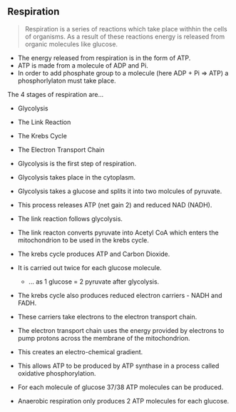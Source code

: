## Respiration

> Respiration is a series of reactions which take place withhin the cells of organisms.
> As a result of these reactions energy is released from organic molecules like glucose.

* The energy released from respiration is in the form of ATP.
* ATP is made from a molecule of ADP and Pi.
* In order to add phosphate group to a molecule (here ADP + Pi => ATP) a phosphorlylaton must take place.

The 4 stages of respiration are...

* Glycolysis
* The Link Reaction
* The Krebs Cycle
* The Electron Transport Chain

* Glycolysis is the first step of respiration.
* Glycolysis takes place in the cytoplasm.
* Glycolysis takes a glucose and splits it into two molcules of pyruvate.
* This process releases ATP (net gain 2) and reduced NAD (NADH).

* The link reaction follows glycolysis.
* The link reacton converts pyruvate into Acetyl CoA which enters the mitochondrion to be used in the krebs cycle.

* The krebs cycle produces ATP and Carbon Dioxide.
* It is carried out twice for each glucose molecule.
  * ... as 1 glucose = 2 pyruvate after glycolysis.
* The krebs cycle also produces reduced electron carriers - NADH and FADH.
* These carriers take electrons to the electron transport chain.

* The electron transport chain uses the energy provided by electrons to pump protons across the membrane of the mitochondrion.
* This creates an electro-chemical gradient.
* This allows ATP to be produced by ATP synthase in a process called oxidative phosphorylation.

* For each molecule of glucose 37/38 ATP molecules can be produced.
* Anaerobic respiration only produces 2 ATP molecules for each glucose.
